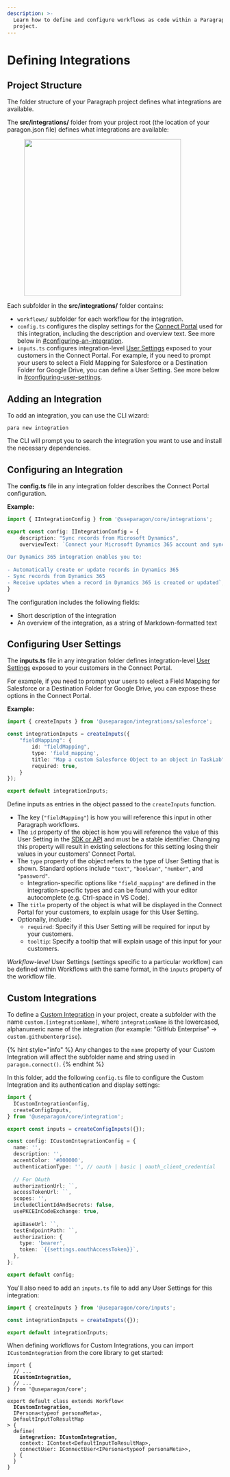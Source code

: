```yaml
---
description: >-
  Learn how to define and configure workflows as code within a Paragraph
  project.
---
```


# Defining Integrations

## Project Structure

The folder structure of your Paragraph project defines what integrations are available.

The **src/integrations/** folder from your project root (the location of your paragon.json file) defines what integrations are available:

<figure><img src="../.gitbook/assets/[.prettierrc — tasklab-integrations] 2024-03-23 at 05.14.51 PM@2x.png" alt="" width="366"><figcaption></figcaption></figure>

Each subfolder in the **src/integrations/** folder contains:

* `workflows/` subfolder for each workflow for the integration.
* `config.ts` configures the display settings for the [Connect Portal](broken-reference) used for this integration, including the description and overview text. See more below in [#configuring-an-integration](defining-integrations.md#configuring-an-integration "mention").
* `inputs.ts` configures integration-level [User Settings](../connect-portal/workflow-user-settings.md) exposed to your customers in the Connect Portal. For example, if you need to prompt your users to select a Field Mapping for Salesforce or a Destination Folder for Google Drive, you can define a User Setting. See more below in [#configuring-user-settings](defining-integrations.md#configuring-user-settings "mention").

## Adding an Integration

To add an integration, you can use the CLI wizard:

```
para new integration
```

The CLI will prompt you to search the integration you want to use and install the necessary dependencies.

## Configuring an Integration

The **config.ts** file in any integration folder describes the Connect Portal configuration.

**Example:**

```typescript
import { IIntegrationConfig } from '@useparagon/core/integrations';

export const config: IIntegrationConfig = {
	description: "Sync records from Microsoft Dynamics",
	overviewText: `Connect your Microsoft Dynamics 365 account and sync your Dynamics 365 accounts, contacts, leads, or opportunities. Enable your sales team to close more deals by keeping your Dynamics 365 CRM records up to date - without manual data entry.
  
Our Dynamics 365 integration enables you to:  
  
- Automatically create or update records in Dynamics 365
- Sync records from Dynamics 365
- Receive updates when a record in Dynamics 365 is created or updated`,
}
```

The configuration includes the following fields:

* Short description of the integration
* An overview of the integration, as a string of Markdown-formatted text

## Configuring User Settings

The **inputs.ts** file in any integration folder defines integration-level [User Settings](../connect-portal/workflow-user-settings.md) exposed to your customers in the Connect Portal.

For example, if you need to prompt your users to select a Field Mapping for Salesforce or a Destination Folder for Google Drive, you can expose these options in the Connect Portal.&#x20;

**Example:**

```typescript
import { createInputs } from '@useparagon/integrations/salesforce';

const integrationInputs = createInputs({
    "fieldMapping": {
        id: "fieldMapping",
        type: 'field_mapping',
        title: "Map a custom Salesforce Object to an object in TaskLab",
        required: true,
    }
});

export default integrationInputs;
```

Define inputs as entries in the object passed to the `createInputs` function.

* The key (`"fieldMapping"`) is how you will reference this input in other Paragraph workflows.
* The `id` property of the object is how you will reference the value of this User Setting in the [SDK or API](../api/users.md) and must be a stable identifier. Changing this property will result in existing selections for this setting losing their values in your customers' Connect Portal.
* The `type` property of the object refers to the type of User Setting that is shown. Standard options include `"text"`, `"boolean"`, `"number"`, and `"password"`.
  * Integration-specific options like `"field_mapping"` are defined in the integration-specific types and can be found with your editor autocomplete (e.g. Ctrl-space in VS Code).
* The `title` property of the object is what will be displayed in the Connect Portal for your customers, to explain usage for this User Setting.
* Optionally, include:
  * `required`: Specify if this User Setting will be required for input by your customers.
  * `tooltip`: Specify a tooltip that will explain usage of this input for your customers.

_Workflow-level_ User Settings (settings specific to a particular workflow) can be defined within Workflows with the same format, in the `inputs` property of the workflow file.

## Custom Integrations

To define a [Custom Integration](../resources/custom-integrations.md) in your project, create a subfolder with the name `custom.[integrationName]`, where `integrationName` is the lowercased, alphanumeric name of the integration (for example: "GitHub Enterprise" -> `custom.githubenterprise`).

{% hint style="info" %}
Any changes to the `name` property of your Custom Integration will affect the subfolder name and string used in `paragon.connect()`.
{% endhint %}

In this folder, add the following `config.ts` file to configure the Custom Integration and its authentication and display settings:

```typescript
import {
  ICustomIntegrationConfig,
  createConfigInputs,
} from '@useparagon/core/integration';

export const inputs = createConfigInputs({});

const config: ICustomIntegrationConfig = {
  name: '',
  description: '',
  accentColor: '#000000',
  authenticationType: '', // oauth | basic | oauth_client_credential
  
  // For OAuth
  authorizationUrl: ``,
  accessTokenUrl: ``,
  scopes: '',
  includeClientIdAndSecrets: false,
  usePKCEInCodeExchange: true,
  
  apiBaseUrl: ``,
  testEndpointPath: ``,
  authorization: {
    type: 'bearer',
    token: `{{settings.oauthAccessToken}}`,
  },
};

export default config;
```

You'll also need to add an `inputs.ts` file to add any User Settings for this integration:

```typescript
import { createInputs } from '@useparagon/core/inputs';

const integrationInputs = createInputs({});

export default integrationInputs;
```

When defining workflows for Custom Integrations, you can import `ICustomIntegration` from the core library to get started:

<pre class="language-typescript"><code class="lang-typescript">import {
  // ...
<strong>  ICustomIntegration,
</strong>  // ...
} from '@useparagon/core';

export default class extends Workflow&#x3C;
<strong>  ICustomIntegration,
</strong>  IPersona&#x3C;typeof personaMeta>,
  DefaultInputToResultMap
> {
  define(
<strong>    integration: ICustomIntegration,
</strong>    context: IContext&#x3C;DefaultInputToResultMap>,
    connectUser: IConnectUser&#x3C;IPersona&#x3C;typeof personaMeta>>,
  ) {
  }
}
</code></pre>

